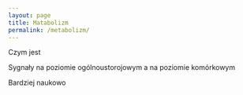 ```yaml
---
layout: page
title: Matabolizm
permalink: /metabolizm/
---
```


Czym jest

Sygnały na poziomie ogólnoustorojowym a na poziomie komórkowym

Bardziej naukowo
